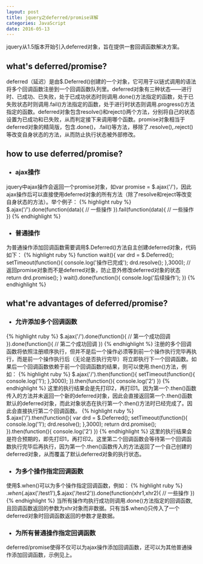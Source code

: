 ```yaml
---
layout: post
title: jquery之deferred/promise详解
categories: JavaScript
date: 2016-05-13
---
```

jquery从1.5版本开始引入deferred对象，旨在提供一套回调函数解决方案。

## what's deferred/promise?
deferred（延迟）是由$.Deferred()创建的一个对象，它可用于以链式调用的语法将多个回调函数注册到一个回调函数队列里。deferred对象有三种状态——进行时、已成功、已失败，处于已成功状态时则调用.done()方法指定的函数，处于已失败状态时则调用.fail()方法指定的函数，处于进行时状态则调用.progress()方法指定的函数。deferred对象包含resolve()和reject()两个方法，分别将自己的状态设置为已成功和已失败，从而判定接下来调用哪个函数。promise对象相当于deferred对象的精简版，包含.done()，.fail()等方法，移除了.resolve(),.reject()等改变自身状态的方法，从而防止执行状态被外部修改。

## how to use deferred/promise?
- ### ajax操作
jquery中ajax操作会返回一个promise对象，如var promise = $.ajax('/')，因此ajax操作后可以直接使用deferred对象的所有方法（除了resolve和reject等改变自身状态的方法）。举个例子：
{% highlight ruby %}
$.ajax('/').done(function(data){
	// 一些操作
}).fail(function(data){
	// 一些操作
})
{% endhighlight %}
- ### 普通操作
为普通操作添加回调函数需要调用$.Deferred()方法自主创建deferred对象，代码如下：
{% highlight ruby %}
function wait(){
	var drd = $.Deferred();
	setTimeout(function(){
		console.log('操作已完成');
		drd.resolve();
	},3000);
	// 返回promise对象而不是deferred对象，防止意外修改deferred对象的状态
	return drd.promise();
}
wait().done(function(){
	console.log('后续操作');
})
{% endhighlight %}

## what're advantages of deferred/promise?
- ### 允许添加多个回调函数
{% highlight ruby %}
$.ajax('/').done(function(){
	// 第一个成功回调
}).done(function(){
	// 第二个成功回调
})
{% endhighlight %}
注册的多个回调函数将依照注册顺序执行，但并不是后一个操作必须等到前一个操作执行完毕再执行，而是前一个操作执行后（无论是否执行完毕）将立即执行下一个回调函数。如果后一个回调函数依赖于前一个回调函数的结果，则可以使用.then()方法，例如：
{% highlight ruby %}
$.ajax('/').then(function(){
	setTimeout(function(){
		console.log('1');
	},3000);
}).then(function(){
	console.log('2')
})
{% endhighlight %}
这里的执行结果会是先打印2，再打印1。因为第一个.then()函数传入的方法并未返回一个新的deferred对象，因此会直接返回第一个.then()函数默认的deferred对象，而此对象状态在执行第一个.then()方法时已经完成了。因此会直接执行第二个回调函数。
{% highlight ruby %}
$.ajax('/').then(function(){
	var drd = $.Deferred();
	setTimeout(function(){
		console.log('1');
		drd.resolve();
	},3000);
	return drd.promise();
}).then(function(){
	console.log('2')
})
{% endhighlight %}
这里的执行结果会是符合预期的，即先打印1，再打印2。这里第二个回调函数会等待第一个回调函数执行完毕后再执行，因为第一个.then()函数传入的方法返回了一个自己创建的deferred对象，从而覆盖了默认deferred对象的执行状态。
- ### 为多个操作指定回调函数
使用$.when()可以为多个操作指定回调函数，例如：
{% highlight ruby %}
$.when($.ajax('/test1'),$.ajax('/test2')).done(function(xhr1,xhr2){
	// 一些操作
})
{% endhighlight %}
当所有操作均执行成功则调用.done()方法指定的回调函数,且回调函数返回的参数为xhr对象而非数据。只有当$.when()只传入了一个deferred对象时回调函数返回的参数才是数据。
- ### 为所有普通操作指定回调函数
deferred/promise使得不仅可以为ajax操作添加回调函数，还可以为其他普通操作添加回调函数，示例见上。